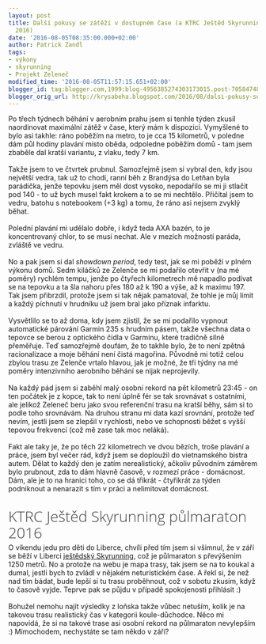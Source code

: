 ```yaml
---
layout: post
title: Další pokusy se zátěží v dostupném čase (a KTRC Ještěd Skyrunning půlmaraton
  2016)
date: '2016-08-05T08:35:00.000+02:00'
author: Patrick Zandl
tags:
- výkony
- skyrunning
- Projekt Zeleneč
modified_time: '2016-08-05T11:57:15.651+02:00'
blogger_id: tag:blogger.com,1999:blog-4956385274303173015.post-7058474883417262593
blogger_orig_url: http://krysabeha.blogspot.com/2016/08/dalsi-pokusy-se-zatezi-v-dostupnem-case.html
---
```


Po třech týdnech běhání v aerobním prahu jsem si tenhle týden zkusil naordinovat maximální zátěž v čase, který mám k dispozici. Vymyšlené to bylo asi takhle: ráno poběžím na metro, to je cca 15 kilometrů, v poledne dám půl hodiny plavání místo oběda, odpoledne poběžím domů - tam jsem zbaběle dal kratší variantu, z vlaku, tedy 7 km.<br /><br />Takže jsem to ve čtvrtek prubnul. Samozřejmě jsem si vybral den, kdy jsou největší vedra, tak už to chodí, ranní běh z Brandýsa do Letňan byla parádička, jenže tepovku jsem měl dost vysoko, nepodařilo se mi ji stlačit pod 140 - to už bych musel fakt krokem a to se mi nechtělo. Přičítal jsem to vedru, batohu s notebookem (+3 kg) a tomu, že ráno asi nejsem zvyklý běhat.<br /><br />Polední plavání mi udělalo dobře, i když teda AXA bazén, to je koncentrovaný chlor, to se musí nechat. Ale v mezích možností paráda, zvláště ve vedru.<br /><br />No a pak jsem si dal <i>showdown period</i>, tedy test, jak se mi poběží v plném výkonu domů. Sedm kiláčků ze Zelenče se mi podařilo otevřít v (na mé poměry) rychlém tempu, jenže po čtyřech kilometrech mě napadlo podívat se na tepovku a ta šla nahoru přes 180 až k 190 a výše, až k maximu 197. Tak jsem přibrzdil, protože jsem si tak nějak pamatoval, že tohle je můj limit a každý píchnutí v hrudníku už jsem bral jako příznak infarktu.<br /><br />Vysvětlilo se to až doma, kdy jsem zjistil, že se mi podařilo vypnout automatické párování Garmin 235 s hrudním pásem, takže všechna data o tepovce se berou z optického čidla v Garminu, které tradičně silně přeměřuje. Teď samozřejmě doufám, že to takhle bylo, že to není zpětná racionalizace a moje běhání není čistá magořina. Původně mi totiž celou zbylou trasu ze Zelenče vrtalo hlavou, jak je možné, že tři týdny na mé poměry intenzivního aerobního běhání se nijak neprojevily.<br /><br />Na každý pád jsem si zaběhl malý osobní rekord na pět kilometrů 23:45 - on ten počátek je z kopce, tak to není úplně fér se tak srovnávat s ostatními, ale jelikož Zeleneč beru jako svou referenční trasu na kratší běhy, sám si to podle toho srovnávám. Na druhou stranu mi data kazí srovnání, protože teď nevím, jestli jsem se zlepšil v rychlosti, nebo ve schopnosti běžet s vyšší tepovou frekvencí (což mě zase tak moc neláká).<br /><br />Fakt ale taky je, že po těch 22 kilometrech ve dvou bězích, troše plavání a práce, jsem byl večer rád, když jsem se doploužil do vietnamského bistra autem. Dělat to každý den je zatím nerealistický, ačkoliv původním záměrem bylo prubnout, zda to dám hlavně časově, v rozmezí práce - domácnost. Dám, ale je to na hranici toho, co se dá třikrát - čtyřikrát za týden podniknout a nenarazit s tím v práci a nelimitovat domácnost.<br /><br /><h1 class="p-header font-primary uppercase" style="border: 0px; box-sizing: border-box; color: #3e3e3e; font-family: none, 'Open Sans', Helvetica, sans-serif; font-size: 30px; font-weight: 300; line-height: 1.1; margin: 0px 0px 5px; padding: 0px; zoom: 1;">KTRC Ještěd Skyrunning půlmaraton 2016</h1><div>O víkendu jedu pro děti do Liberce, chvíli před tím jsem si všimnul, že v září se běží v Liberci <a href="http://www.trailrunningcup.cz/sezona-2016/jested/">ještědský Skyrunning</a>, což je půlmaraton s převýšením 1250 metrů. No a protože na webu je mapa trasy, tak jsem se na to koukal a dumal, jestli bych to zvládl v nějakém neturistickém čase. A řekl si, že než nad tím bádat, bude lepší si tu trasu proběhnout, což v sobotu zkusím, když to časově vyjde. Teprve pak se půjdu v případě spokojenosti přihlásit :)</div><div><br /></div><div>Bohužel nemohu najít výsledky z loňska takže vůbec netuším, kolik je na takovou trasu realistický čas v kategorii koule-důchodce. Něco mi napovídá, že si na takové trase asi osobní rekord na půlmaraton nevylepším :) Mimochodem, nechystáte se tam někdo v září?</div><br /><br />